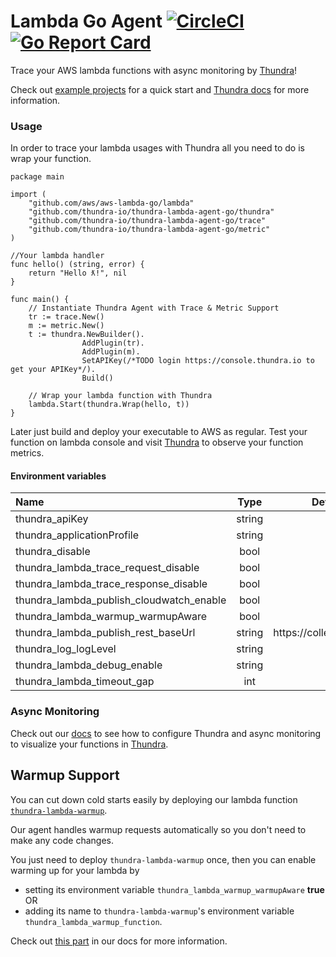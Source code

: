 # Lambda Go Agent [![CircleCI](https://circleci.com/gh/thundra-io/thundra-lambda-agent-go.svg?style=svg)](https://circleci.com/gh/thundra-io/thundra-lambda-agent-go/) [![Go Report Card](https://goreportcard.com/badge/github.com/thundra-io/thundra-lambda-agent-go)](https://goreportcard.com/report/github.com/thundra-io/thundra-lambda-agent-go)

Trace your AWS lambda functions with async monitoring by [Thundra](https://www.thundra.io/)!

Check out [example projects](https://github.com/thundra-io/thundra-examples-lambda-go) for a quick start and [Thundra docs](https://docs.thundra.io/docs) for more information.

### Usage

In order to trace your lambda usages with Thundra all you need to do is wrap your function.

```
package main

import (
	"github.com/aws/aws-lambda-go/lambda"
	"github.com/thundra-io/thundra-lambda-agent-go/thundra"
	"github.com/thundra-io/thundra-lambda-agent-go/trace"
	"github.com/thundra-io/thundra-lambda-agent-go/metric"
)

//Your lambda handler
func hello() (string, error) {
	return "Hello ƛ!", nil
}

func main() {
	// Instantiate Thundra Agent with Trace & Metric Support
	tr := trace.New()
	m := metric.New()
	t := thundra.NewBuilder().
	            AddPlugin(tr).
	            AddPlugin(m).
	            SetAPIKey(/*TODO login https://console.thundra.io to get your APIKey*/).
	            Build()
	
	// Wrap your lambda function with Thundra
	lambda.Start(thundra.Wrap(hello, t))
}
```
Later just build and deploy your executable to AWS as regular. Test your function on lambda console and visit [Thundra](https://www.thundra.io/) to observe your function metrics.

#### Environment variables

| Name                                     | Type   | Default Value |
|:-----------------------------------------|:------:|:-------------:|
| thundra_apiKey                           | string |       -       |
| thundra_applicationProfile               | string |    default    |
| thundra_disable                          |  bool  |     false     |
| thundra_lambda_trace_request_disable     |  bool  |     false     |
| thundra_lambda_trace_response_disable    |  bool  |     false     |
| thundra_lambda_publish_cloudwatch_enable |  bool  |     false     |
| thundra_lambda_warmup_warmupAware        |  bool  |     false     |
| thundra_lambda_publish_rest_baseUrl      | string |  https<nolink>://collector.thundra.io/api  |
| thundra_log_logLevel                     | string |       -       |
| thundra_lambda_debug_enable              | string |     false     |
| thundra_lambda_timeout_gap               | int    |     150       |

### Async Monitoring

Check out our [docs](https://docs.thundra.io/docs/how-to-setup-async-monitoring) to see how to configure Thundra and async monitoring to visualize your functions in [Thundra](https://www.thundra.io/).

## Warmup Support
You can cut down cold starts easily by deploying our lambda function [`thundra-lambda-warmup`](https://github.com/thundra-io/thundra-lambda-warmup).

Our agent handles warmup requests automatically so you don't need to make any code changes.

You just need to deploy `thundra-lambda-warmup` once, then you can enable warming up for your lambda by 
* setting its environment variable `thundra_lambda_warmup_warmupAware` **true** OR
* adding its name to `thundra-lambda-warmup`'s environment variable `thundra_lambda_warmup_function`.

Check out [this part](https://thundra.readme.io/docs/how-to-warmup) in our docs for more information.